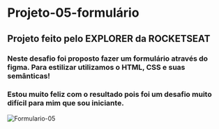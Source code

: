 # Projeto-05-formulário

## Projeto feito pelo EXPLORER da ROCKETSEAT 

### Neste desafio foi proposto fazer um formulário através do figma. Para estilizar utilizamos o HTML, CSS e suas semânticas!

### Estou muito feliz com o resultado pois foi um desafio muito difícil para mim que sou iniciante.

![Formulario-05](https://user-images.githubusercontent.com/82282063/177784973-5965d3ed-d86a-4dba-84f0-9c29e69bea14.png)

